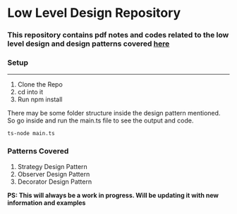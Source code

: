 # Low Level Design Repository

### This repository contains pdf notes and codes related to the low level design and design patterns covered [here](https://www.youtube.com/playlist?list=PL6W8uoQQ2c61X_9e6Net0WdYZidm7zooW)

### Setup

---

1. Clone the Repo
2. cd into it
3. Run npm install

There may be some folder structure inside the design pattern mentioned. So go inside and run the main.ts file to see the output and code.

```
ts-node main.ts
```

### Patterns Covered

1. Strategy Design Pattern
2. Observer Design Pattern
3. Decorator Design Pattern

**PS: This will always be a work in progress. Will be updating it with new information and examples**
